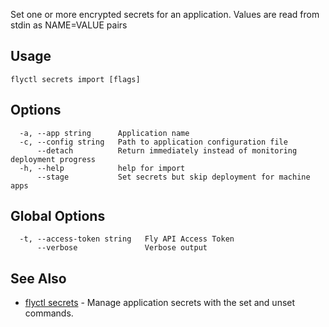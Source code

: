 Set one or more encrypted secrets for an application. Values are read from stdin as NAME=VALUE pairs

## Usage
~~~
flyctl secrets import [flags]
~~~

## Options

~~~
  -a, --app string      Application name
  -c, --config string   Path to application configuration file
      --detach          Return immediately instead of monitoring deployment progress
  -h, --help            help for import
      --stage           Set secrets but skip deployment for machine apps
~~~

## Global Options

~~~
  -t, --access-token string   Fly API Access Token
      --verbose               Verbose output
~~~

## See Also

* [flyctl secrets](/docs/flyctl/secrets/)	 - Manage application secrets with the set and unset commands.

